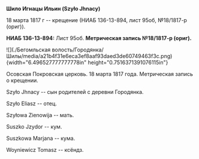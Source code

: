 **Шило Игнацы Ильин (Szyło Jhnacy)**

18 марта 1817 г -- крещение (НИАБ 136-13-894, лист 95об, №18/1817-р
(ориг)).

**НИАБ 136-13-894:** Лист 95об. **Метрическая запись №18/1817-р
(ориг).**

![](./Бегомльская волость/Городянка/Шилы/media/a21b4f31e6eca3ef8aaf93daed3de60749463f3c.png){width="6.496527777777778in"
height="0.7516371391076115in"}

Осовская Покровская церковь. 18 марта 1817 года. Метрическая запись о
крещении.

Szyło Jhnacy -- сын родителей с деревни Городянка.

Szyło Eliasz -- отец.

Szyłowa Zienowija -- мать.

Suszko Jzydor -- кум.

Suszkowa Marjana -- кума.

Woyniewicz Tomasz -- ксёндз.
